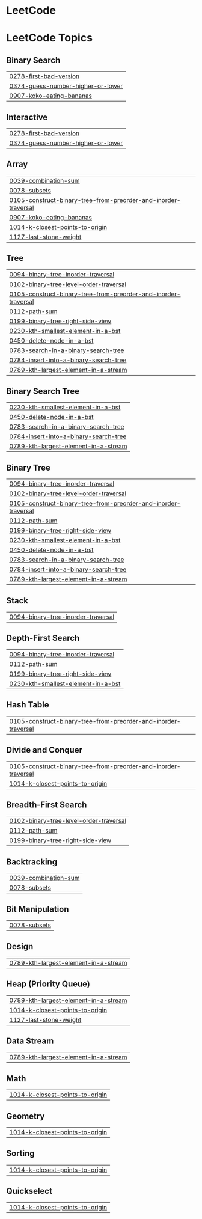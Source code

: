 # LeetCode
<!---LeetCode Topics Start-->
# LeetCode Topics
## Binary Search
|  |
| ------- |
| [0278-first-bad-version](https://github.com/Bulseeye/LeetCode/tree/master/0278-first-bad-version) |
| [0374-guess-number-higher-or-lower](https://github.com/Bulseeye/LeetCode/tree/master/0374-guess-number-higher-or-lower) |
| [0907-koko-eating-bananas](https://github.com/Bulseeye/LeetCode/tree/master/0907-koko-eating-bananas) |
## Interactive
|  |
| ------- |
| [0278-first-bad-version](https://github.com/Bulseeye/LeetCode/tree/master/0278-first-bad-version) |
| [0374-guess-number-higher-or-lower](https://github.com/Bulseeye/LeetCode/tree/master/0374-guess-number-higher-or-lower) |
## Array
|  |
| ------- |
| [0039-combination-sum](https://github.com/Bulseeye/LeetCode/tree/master/0039-combination-sum) |
| [0078-subsets](https://github.com/Bulseeye/LeetCode/tree/master/0078-subsets) |
| [0105-construct-binary-tree-from-preorder-and-inorder-traversal](https://github.com/Bulseeye/LeetCode/tree/master/0105-construct-binary-tree-from-preorder-and-inorder-traversal) |
| [0907-koko-eating-bananas](https://github.com/Bulseeye/LeetCode/tree/master/0907-koko-eating-bananas) |
| [1014-k-closest-points-to-origin](https://github.com/Bulseeye/LeetCode/tree/master/1014-k-closest-points-to-origin) |
| [1127-last-stone-weight](https://github.com/Bulseeye/LeetCode/tree/master/1127-last-stone-weight) |
## Tree
|  |
| ------- |
| [0094-binary-tree-inorder-traversal](https://github.com/Bulseeye/LeetCode/tree/master/0094-binary-tree-inorder-traversal) |
| [0102-binary-tree-level-order-traversal](https://github.com/Bulseeye/LeetCode/tree/master/0102-binary-tree-level-order-traversal) |
| [0105-construct-binary-tree-from-preorder-and-inorder-traversal](https://github.com/Bulseeye/LeetCode/tree/master/0105-construct-binary-tree-from-preorder-and-inorder-traversal) |
| [0112-path-sum](https://github.com/Bulseeye/LeetCode/tree/master/0112-path-sum) |
| [0199-binary-tree-right-side-view](https://github.com/Bulseeye/LeetCode/tree/master/0199-binary-tree-right-side-view) |
| [0230-kth-smallest-element-in-a-bst](https://github.com/Bulseeye/LeetCode/tree/master/0230-kth-smallest-element-in-a-bst) |
| [0450-delete-node-in-a-bst](https://github.com/Bulseeye/LeetCode/tree/master/0450-delete-node-in-a-bst) |
| [0783-search-in-a-binary-search-tree](https://github.com/Bulseeye/LeetCode/tree/master/0783-search-in-a-binary-search-tree) |
| [0784-insert-into-a-binary-search-tree](https://github.com/Bulseeye/LeetCode/tree/master/0784-insert-into-a-binary-search-tree) |
| [0789-kth-largest-element-in-a-stream](https://github.com/Bulseeye/LeetCode/tree/master/0789-kth-largest-element-in-a-stream) |
## Binary Search Tree
|  |
| ------- |
| [0230-kth-smallest-element-in-a-bst](https://github.com/Bulseeye/LeetCode/tree/master/0230-kth-smallest-element-in-a-bst) |
| [0450-delete-node-in-a-bst](https://github.com/Bulseeye/LeetCode/tree/master/0450-delete-node-in-a-bst) |
| [0783-search-in-a-binary-search-tree](https://github.com/Bulseeye/LeetCode/tree/master/0783-search-in-a-binary-search-tree) |
| [0784-insert-into-a-binary-search-tree](https://github.com/Bulseeye/LeetCode/tree/master/0784-insert-into-a-binary-search-tree) |
| [0789-kth-largest-element-in-a-stream](https://github.com/Bulseeye/LeetCode/tree/master/0789-kth-largest-element-in-a-stream) |
## Binary Tree
|  |
| ------- |
| [0094-binary-tree-inorder-traversal](https://github.com/Bulseeye/LeetCode/tree/master/0094-binary-tree-inorder-traversal) |
| [0102-binary-tree-level-order-traversal](https://github.com/Bulseeye/LeetCode/tree/master/0102-binary-tree-level-order-traversal) |
| [0105-construct-binary-tree-from-preorder-and-inorder-traversal](https://github.com/Bulseeye/LeetCode/tree/master/0105-construct-binary-tree-from-preorder-and-inorder-traversal) |
| [0112-path-sum](https://github.com/Bulseeye/LeetCode/tree/master/0112-path-sum) |
| [0199-binary-tree-right-side-view](https://github.com/Bulseeye/LeetCode/tree/master/0199-binary-tree-right-side-view) |
| [0230-kth-smallest-element-in-a-bst](https://github.com/Bulseeye/LeetCode/tree/master/0230-kth-smallest-element-in-a-bst) |
| [0450-delete-node-in-a-bst](https://github.com/Bulseeye/LeetCode/tree/master/0450-delete-node-in-a-bst) |
| [0783-search-in-a-binary-search-tree](https://github.com/Bulseeye/LeetCode/tree/master/0783-search-in-a-binary-search-tree) |
| [0784-insert-into-a-binary-search-tree](https://github.com/Bulseeye/LeetCode/tree/master/0784-insert-into-a-binary-search-tree) |
| [0789-kth-largest-element-in-a-stream](https://github.com/Bulseeye/LeetCode/tree/master/0789-kth-largest-element-in-a-stream) |
## Stack
|  |
| ------- |
| [0094-binary-tree-inorder-traversal](https://github.com/Bulseeye/LeetCode/tree/master/0094-binary-tree-inorder-traversal) |
## Depth-First Search
|  |
| ------- |
| [0094-binary-tree-inorder-traversal](https://github.com/Bulseeye/LeetCode/tree/master/0094-binary-tree-inorder-traversal) |
| [0112-path-sum](https://github.com/Bulseeye/LeetCode/tree/master/0112-path-sum) |
| [0199-binary-tree-right-side-view](https://github.com/Bulseeye/LeetCode/tree/master/0199-binary-tree-right-side-view) |
| [0230-kth-smallest-element-in-a-bst](https://github.com/Bulseeye/LeetCode/tree/master/0230-kth-smallest-element-in-a-bst) |
## Hash Table
|  |
| ------- |
| [0105-construct-binary-tree-from-preorder-and-inorder-traversal](https://github.com/Bulseeye/LeetCode/tree/master/0105-construct-binary-tree-from-preorder-and-inorder-traversal) |
## Divide and Conquer
|  |
| ------- |
| [0105-construct-binary-tree-from-preorder-and-inorder-traversal](https://github.com/Bulseeye/LeetCode/tree/master/0105-construct-binary-tree-from-preorder-and-inorder-traversal) |
| [1014-k-closest-points-to-origin](https://github.com/Bulseeye/LeetCode/tree/master/1014-k-closest-points-to-origin) |
## Breadth-First Search
|  |
| ------- |
| [0102-binary-tree-level-order-traversal](https://github.com/Bulseeye/LeetCode/tree/master/0102-binary-tree-level-order-traversal) |
| [0112-path-sum](https://github.com/Bulseeye/LeetCode/tree/master/0112-path-sum) |
| [0199-binary-tree-right-side-view](https://github.com/Bulseeye/LeetCode/tree/master/0199-binary-tree-right-side-view) |
## Backtracking
|  |
| ------- |
| [0039-combination-sum](https://github.com/Bulseeye/LeetCode/tree/master/0039-combination-sum) |
| [0078-subsets](https://github.com/Bulseeye/LeetCode/tree/master/0078-subsets) |
## Bit Manipulation
|  |
| ------- |
| [0078-subsets](https://github.com/Bulseeye/LeetCode/tree/master/0078-subsets) |
## Design
|  |
| ------- |
| [0789-kth-largest-element-in-a-stream](https://github.com/Bulseeye/LeetCode/tree/master/0789-kth-largest-element-in-a-stream) |
## Heap (Priority Queue)
|  |
| ------- |
| [0789-kth-largest-element-in-a-stream](https://github.com/Bulseeye/LeetCode/tree/master/0789-kth-largest-element-in-a-stream) |
| [1014-k-closest-points-to-origin](https://github.com/Bulseeye/LeetCode/tree/master/1014-k-closest-points-to-origin) |
| [1127-last-stone-weight](https://github.com/Bulseeye/LeetCode/tree/master/1127-last-stone-weight) |
## Data Stream
|  |
| ------- |
| [0789-kth-largest-element-in-a-stream](https://github.com/Bulseeye/LeetCode/tree/master/0789-kth-largest-element-in-a-stream) |
## Math
|  |
| ------- |
| [1014-k-closest-points-to-origin](https://github.com/Bulseeye/LeetCode/tree/master/1014-k-closest-points-to-origin) |
## Geometry
|  |
| ------- |
| [1014-k-closest-points-to-origin](https://github.com/Bulseeye/LeetCode/tree/master/1014-k-closest-points-to-origin) |
## Sorting
|  |
| ------- |
| [1014-k-closest-points-to-origin](https://github.com/Bulseeye/LeetCode/tree/master/1014-k-closest-points-to-origin) |
## Quickselect
|  |
| ------- |
| [1014-k-closest-points-to-origin](https://github.com/Bulseeye/LeetCode/tree/master/1014-k-closest-points-to-origin) |
<!---LeetCode Topics End-->